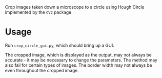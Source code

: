 Crop images taken down a microscope to a circle using Hough Circle implemented by the `CV2` package.

# Usage
Run `crop_circle_gui.py`, which should bring up a GUI.

The cropped image, which is displayed as the output, may not always be accurate - it may be necessary to change the parameters. The method may also fail for certain types of images. The border width may not always be even throughout the cropped image.
